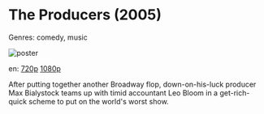 # The Producers (2005)

Genres: comedy, music

![poster](http://image.tmdb.org/t/p/w500/mE2yWqDLqG8Xp4r2PkZWhRP1rNd.jpg)

en:
  [720p](magnet:?xt=urn:btih:DE5F03848EB413324DC9CD612EF3F0B6E0D3F5B6&tr=udp://glotorrents.pw:6969/announce&tr=udp://tracker.opentrackr.org:1337/announce&tr=udp://torrent.gresille.org:80/announce&tr=udp://tracker.openbittorrent.com:80&tr=udp://tracker.coppersurfer.tk:6969&tr=udp://tracker.leechers-paradise.org:6969&tr=udp://p4p.arenabg.ch:1337&tr=udp://tracker.internetwarriors.net:1337)
  [1080p](magnet:?xt=urn:btih:0E0A59D295444CE79079E400687BE760B70808B8&tr=udp://glotorrents.pw:6969/announce&tr=udp://tracker.opentrackr.org:1337/announce&tr=udp://torrent.gresille.org:80/announce&tr=udp://tracker.openbittorrent.com:80&tr=udp://tracker.coppersurfer.tk:6969&tr=udp://tracker.leechers-paradise.org:6969&tr=udp://p4p.arenabg.ch:1337&tr=udp://tracker.internetwarriors.net:1337)
  


After putting together another Broadway flop, down-on-his-luck producer Max Bialystock teams up with timid accountant Leo Bloom in a get-rich-quick scheme to put on the world's worst show.